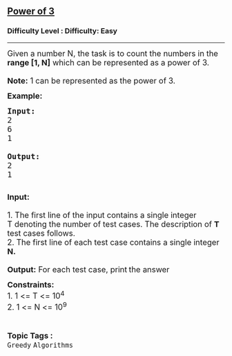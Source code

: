 <h2><a href="https://www.geeksforgeeks.org/problems/power-of-3/0">Power of 3</a></h2><h3>Difficulty Level : Difficulty: Easy</h3><hr><div class="problems_problem_content__Xm_eO"><p><span style="font-size:18px">Given a number N, the task is to count the numbers in the <strong>range [1, N]</strong> which can be represented as a power of 3.<br>
<br>
<strong>Note:</strong> 1 can be represented as the power of 3. </span></p>

<p><span style="font-size:18px"><strong>Example:</strong></span></p>

<pre><span style="font-size:18px"><strong>Input:</strong>
2
6
1

<strong>Output:</strong>
2
1</span></pre>

<p><br>
<span style="font-size:18px"><strong>Input:</strong><br>
<br>
1. The first line of the input contains a single integer T&nbsp;denoting the number of test cases. The description of <strong>T</strong> test cases follows.<br>
2. The first line of each test case contains a single integer<strong> N.</strong><br>
<br>
<strong>Output:</strong> For each test case, print<strong> </strong>the answer</span></p>

<p><span style="font-size:18px"><strong>Constraints:</strong><br>
1. 1 &lt;= T &lt;= 10<sup>4</sup><br>
2. 1 &lt;= N &lt;= 10<sup>9</sup></span></p>
</div><br><p><span style=font-size:18px><strong>Topic Tags : </strong><br><code>Greedy</code>&nbsp;<code>Algorithms</code>&nbsp;